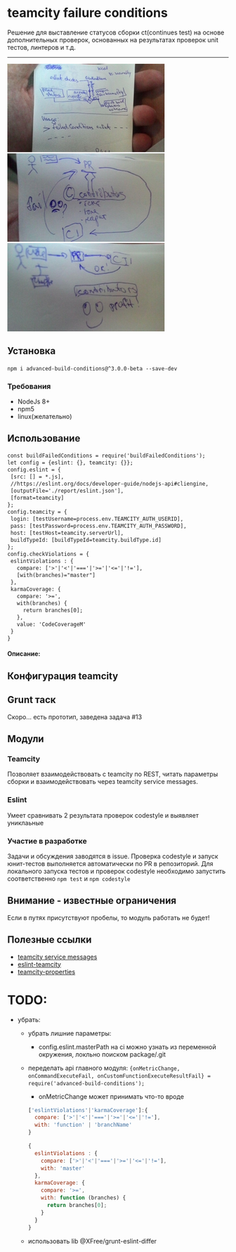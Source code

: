 # teamcity failure conditions
Решение для выставление статусов сборки ct(continues test) на основе дополнительных
проверок, основанных на результатах проверок unit тестов, линтеров и т.д.

---
[![Flow](./img/flow358.jpg)](./img/flow.jpg)
[![Flow](./img/before358.jpg)](./img/before.jpg)
[![Flow](./img/after358.jpg)](./img/after.jpg)
## Установка
`npm i advanced-build-conditions@^3.0.0-beta --save-dev`
### Требования
* NodeJs 8+
* npm5
* linux(желательно)
## Использование
```
const buildFailedConditions = require('buildFailedConditions');
let config = {eslint: {}, teamcity: {}};
config.eslint = {
 [src: [] = *.js],
 //https://eslint.org/docs/developer-guide/nodejs-api#cliengine,
 [outputFile='./report/eslint.json'],
 [format=teamcity]
};
config.teamcity = {
 login: [testUsername=process.env.TEAMCITY_AUTH_USERID],
 pass: [testPassword=process.env.TEAMCITY_AUTH_PASSWORD],
 host: [testHost=teamcity.serverUrl],
 buildTypeId: [buildTypeId=teamcity.buildType.id]
};
config.checkViolations = {
 eslintViolations : {
   compare: ['>'|'<'|'==='|'>='|'<='|'!='],
   [with(branches)="master"]
 },
 karmaCoverage: {
   compare: '>=',
   with(branches) {
     return branches[0];
   },
   value: 'CodeCoverageM'
 }
}
```
#### Описание:
## Конфигурация teamcity
## Grunt таск
Скоро... есть прототип, заведена задача #13
## Модули
### Teamcity
Позволяет взаимодействовать с teamcity по REST, читать параметры сборки и взаимодействовать через teamcity service messages.

### Eslint
Умеет сравнивать 2 результата проверок codestyle и выявляет униклаьные

### Участие в разработке
Задачи и обсуждения заводятся в issue.
Проверка codestyle и запуск юнит-тестов выполняется автоматически
по PR в репозиторий. Для локального запуска тестов и проверок codestyle необходимо запустить
соответственно `npm test` и `npm codestyle`

## Внимание - известные ограничения
Если в путях присутствуют пробелы, то модуль работать не будет!
  
## Полезные ссылки
* [teamcity service messages](https://confluence.jetbrains.com/display/TCD10/Build+Script+Interaction+with+TeamCity#BuildScriptInteractionwithTeamCity-Supportedtestservicemessages)
* [eslint-teamcity](https://www.npmjs.com/package/eslint-teamcity)
* [teamcity-properties](https://www.npmjs.org/package/teamcity-properties)

# TODO:
- убрать:
  * убрать лишние параметры:
    - config.eslint.masterPath на ci можно узнать из переменной окружения, локльно поиском package/.git
  * переделать api главного модуля:
   `{onMetricChange, onCommandExecuteFail, onCustomFunctionExecuteResultFail} = require('advanced-build-conditions');`
    - onMetricChange может принимать что-то вроде
    ```javascript
    ['eslintViolations'|'karmaCoverage']:{
      compare: ['>'|'<'|'==='|'>='|'<='|'!='],
      with: 'function' | 'branchName'
    }
    ```

    ```javascript
    {
      eslintViolations : {
        compare: ['>'|'<'|'==='|'>='|'<='|'!='],
        with: 'master'
      },
      karmaCoverage: {
        compare: '>=',
        with: function (branches) {
          return branches[0];  
        }
      }
    }

    ```
  * использовать lib @XFree/grunt-eslint-differ